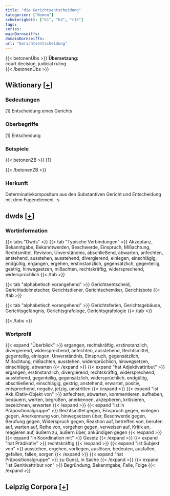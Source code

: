 ```yaml
---
title: "die Gerichtsentscheidung"
kategorien: ["Nomen"]
schwierigkeit: ["k1", "h3", "r15"]
tags:
series:
mainDornseiffs:
domainDornseiffs:
url: "Gerichtsentscheidung"
---
```


{{< betonenÜbs >}}
**Übersetzung:**  
court decision, judicial ruling  
{{< /betonenÜbs >}}

## Wiktionary [[+](https://de.wiktionary.org/wiki/Gerichtsentscheidung)]

### Bedeutungen
[1] Entscheidung eines Gerichts  

### Oberbegriffe
[1] Entscheidung  

### Beispiele
{{< betonenZB >}}
[1]  

{{< /betonenZB >}}
### Herkunft
Determinativkompositum aus den Substantiven Gericht und Entscheidung mit dem Fugenelement -s  



## dwds [[+](https://www.dwds.de/wb/Gerichtsentscheidung)]

### Wortinformation
{{< tabs "Dwds" >}}
{{< tab "Typische Verbindungen" >}}
Akzeptanz, Bekanntgabe, Bekanntwerden, Beschwerde, Einspruch, Mißachtung, Rechtsmittel, Revision, Unverständnis, abschließend, abwarten, anfechten, anstehend, ausstehen, ausstehend, divergierend, einlegen, einschlägig, endgültig, ergangen, ergehen, erstinstanzlich, gegensätzlich, gegenteilig, gestrig, hinwegsetzen, mißachten, rechtskräftig, widersprechend, widersprüchlich
{{< /tab >}}

{{< tab "alphabetisch vorangehend" >}}
Gerichtsentscheid, Gerichtsdolmetscher, Gerichtsdiener, Gerichtschemiker, Gerichtsbote
{{< /tab >}}

{{< tab "alphabetisch vorangehend" >}}
Gerichtsferien, Gerichtsgebäude, Gerichtsgefängnis, Gerichtsgrafologe, Gerichtsgrafologie
{{< /tab >}}

{{< /tabs >}}

### Wortprofil
{{< expand "Überblick" >}} ergangen, rechtskräftig, erstinstanzlich, divergierend, widersprechend, anfechten, ausstehend, Rechtsmittel, gegenteilig, einlegen, Unverständnis, Einspruch, gegensätzlich, Mißachtung, mißachten, ausstehen, widersprüchlich, hinwegsetzen, einschlägig, abwarten {{< /expand >}}
{{< expand "hat Adjektivattribut" >}} ergangen, erstinstanzlich, divergierend, rechtskräftig, widersprechend, ausstehend, gegenteilig, gegensätzlich, widersprüchlich, endgültig, abschließend, einschlägig, gestrig, anstehend, erwartet, positiv, entsprechend, negativ, jetzig, umstritten {{< /expand >}}
{{< expand "ist Akk./Dativ-Objekt von" >}} anfechten, abwarten, kommentieren, aufheben, bedauern, werten, begrüßen, anerkennen, akzeptieren, kritisieren, bezeichnen, erwarten {{< /expand >}}
{{< expand "ist in Präpositionalgruppe" >}} Rechtsmittel gegen, Einspruch gegen, einlegen gegen, Anerkennung von, hinwegsetzen über, Beschwerde gegen, Berufung gegen, Widerspruch gegen, Reaktion auf, betreffen von, berufen auf, warten auf, Reihe von, vorgehen gegen, verweisen auf, Kritik an, reagieren auf, äußern zu, äußern über, ankündigen gegen {{< /expand >}}
{{< expand "in Koordination mit" >}} Gesetz {{< /expand >}}
{{< expand "hat Prädikativ" >}} rechtskräftig {{< /expand >}}
{{< expand "ist Subjekt von" >}} ausstehen, ergehen, vorliegen, auslösen, bedeuten, ausfallen, gefallen, fallen, sorgen {{< /expand >}}
{{< expand "hat Präpositionalgruppe" >}} zu Gunst, in Sache {{< /expand >}}
{{< expand "ist Genitivattribut von" >}} Begründung, Bekanntgabe, Falle, Folge {{< /expand >}}

## Leipzig Corpora [[+](https://corpora.uni-leipzig.de/en/res?word=Gerichtsentscheidung&corpusId=deu_newscrawl-public_2018)]


